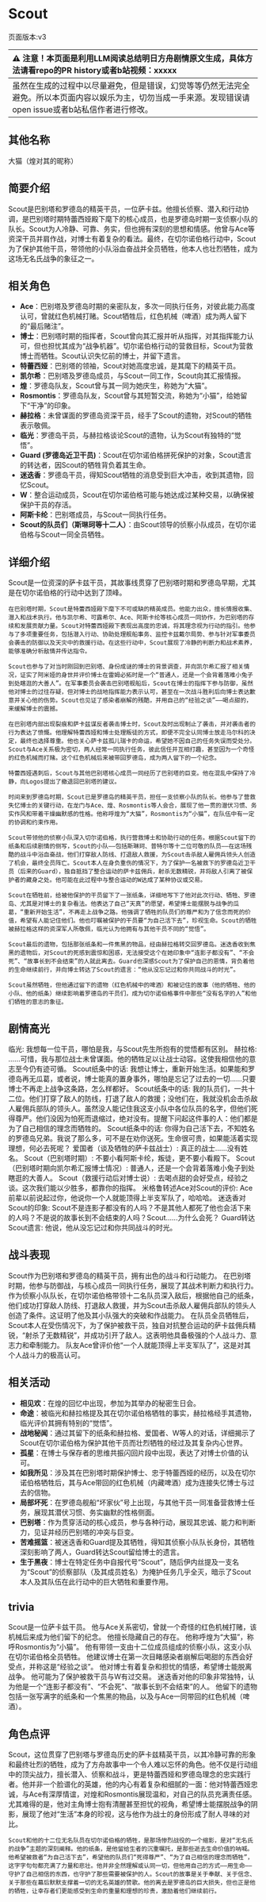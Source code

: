 # Scout
页面版本:v3
 

| :warning: 注意！本页面是利用LLM阅读总结明日方舟剧情原文生成，具体方法请看repo的PR history或者b站视频：xxxxx           |
|:----------------------------|
| 虽然在生成的过程中以尽量避免，但是错误，幻觉等等仍然无法完全避免。所以本页面内容以娱乐为主，切勿当成一手来源。发现错误请open issue或者b站私信作者进行修改。|



## 其他名称
大猫（煌对其的昵称）
## 简要介绍
Scout是巴别塔和罗德岛的精英干员，一位萨卡兹。他擅长侦察、潜入和行动协调，是巴别塔时期特蕾西娅殿下麾下的核心成员，也是罗德岛时期一支侦察小队的队长。Scout为人冷静、可靠、务实，但也拥有深刻的思想和情感。他曾与Ace等资深干员并肩作战，对博士有着复杂的看法。最终，在切尔诺伯格行动中，Scout为了保护其他干员，带领他的小队浴血奋战并全员牺牲，他本人也壮烈牺牲，成为这场无名氏战争的象征之一。
## 相关角色
-   **Ace**：巴别塔及罗德岛时期的亲密队友，多次一同执行任务，对彼此能力高度认可，曾就红色机械打赌。Scout牺牲后，红色机械（啤酒）成为两人留下的“最后赌注”。
-   **博士**：巴别塔时期的指挥者，Scout曾向其汇报并听从指挥，对其指挥能力认可，但也担忧其成为“战争机器”。切尔诺伯格行动的营救目标，Scout为营救博士而牺牲。Scout认识失忆前的博士，并留下遗言。
-   **特蕾西娅**：巴别塔的领袖，Scout对她高度忠诚，是其麾下的精英干员。
-   **凯尔希**：巴别塔及罗德岛成员，与Scout一同工作，Scout向其汇报情报。
-   **煌**：罗德岛队友，Scout曾与其一同为她庆生，称她为“大猫”。
-   **Rosmontis**：罗德岛队友，Scout曾与其短暂交流，称她为“小猫”，给她留下“干净”的印象。
-   **赫拉格**：未曾谋面的罗德岛资深干员，经手了Scout的遗物，对Scout的牺牲表示敬佩。
-   **临光**：罗德岛干员，与赫拉格谈论Scout的遗物，认为Scout有独特的“觉悟”。
-   **Guard (罗德岛近卫干员)**：Scout在切尔诺伯格拼死保护的对象，Scout遗言的转达者，因Scout的牺牲背负着其生命。
-   **迷迭香**：罗德岛干员，得知Scout牺牲的消息受到巨大冲击，收到其遗物，回忆Scout。
-   **W**：整合运动成员，Scout在切尔诺伯格可能与她达成过某种交易，以确保被保护干员的存活。
-   **阿斯卡纶**：巴别塔成员，与Scout一同执行任务。
-   **Scout的队员们（斯琳珂等十二人）**：由Scout领导的侦察小队成员，在切尔诺伯格与Scout一同全员牺牲。
## 详细介绍
Scout是一位资深的萨卡兹干员，其故事线贯穿了巴别塔时期和罗德岛早期，尤其是在切尔诺伯格的行动中达到了顶峰。

    在巴别塔时期，Scout是特蕾西娅殿下麾下不可或缺的精英成员。他能力出众，擅长情报收集、潜入和战术执行。他与凯尔希、可露希尔、Ace、阿斯卡纶等核心成员一同协作，为巴别塔的存续和发展贡献力量。Scout对特蕾西娅殿下表现出高度的忠诚，将其理念视为行动的指引。他参与了多项重要任务，包括潜入行动、协助处理舰船事务、监控卡兹戴尔局势、参与针对军事委员会袭击的防御以及天灾中的救援行动。在这些行动中，Scout展现了冷静的判断力和战术素养，能够准确分析敌情并传达指令。

    Scout也参与了对当时刚回到巴别塔、身份成谜的博士的背景调查，并向凯尔希汇报了相关情况，证实了阿米娅的身世并评价博士在雷姆必拓时是一个“普通人，还是一个会背着落难小兔子到处瞎逛的大善人”。在军事委员会袭击巴别塔舰船后，Scout在博士的指挥下参与防御，虽然他对博士的过往存疑，但对博士的战地指挥能力表示认可，甚至在一次战斗胜利后向博士表达歉意并关心他的伤势。Scout也见证了感染者崩解的残酷，并用自己的“经验之谈”——喝点甜的，来缓解博士的震撼。

    在巴别塔内部出现裂痕和萨卡兹谋反者袭击博士时，Scout及时出现制止了袭击，并对袭击者的行为表达了愤慨。他理解特蕾西娅和博士处理叛徒的方式，即便不完全认同博士放走马尔科的决定，最终也选择尊重。他也关心萨卡兹孤儿瑞卡的命运，希望她不因自己的任务失误而受处分。Scout与Ace关系极为密切，两人经常一同执行任务，彼此信任并互相打趣，甚至因为一个奇怪的红色机械而打赌。这个红色机械后来被带回罗德岛，成为两人留下的一个纪念。

    特蕾西娅遇刺后，Scout与其他巴别塔核心成员一同经历了巴别塔的巨变。他在混乱中保持了冷静，向Logos提出了撤退回巴别塔的建议。

    时间来到罗德岛时期，Scout已是罗德岛的精英干员，担任一支侦察小队的队长。他参与了营救失忆博士的关键行动，在龙门与Ace、煌、Rosmontis等人会合，展现了他一贯的潜伏习惯、务实作风和带着干燥幽默感的性格。他称呼煌为“大猫”，Rosmontis为“小猫”，在队伍中有一定的协调和约束作用。

    Scout带领他的侦察小队深入切尔诺伯格，执行营救博士和协助行动的任务。根据Scout留下的纸条和后续剧情的侧写，Scout的小队——包括斯琳珂、普特尔等十二位可敬的队员——在这场残酷的战斗中浴血奋战，他们打穿敌人防线、打退敌人救援，为Scout击杀敌人雇佣兵领头人创造了机会，最终全员阵亡。Scout本人在身负重伤的情况下，为了保护一名被救下的罗德岛近卫干员（后来的Guard），独自抵挡了整合运动的萨卡兹佣兵，射杀无数精锐，并将敌人引离了被保护者的藏身之处。他可能在此过程中与整合运动的W达成了某种协议或交易。

    Scout在牺牲前，给被他保护的干员留下了一张纸条，详细地写下了他对此次行动、牺牲、罗德岛、尤其是对博士的复杂看法。他表达了自己“天真”的愿望，希望博士能摆脱与战争的瓜葛，“重新开始生活”，不再走上战争之路。他强调了牺牲的队员们的尊严和为了信念而死的价值，希望有人能记住他们。他也叮嘱被保护的干员要“为自己活下去”，珍视生命。Scout的牺牲被赫拉格这样的资深军人所敬佩，临光认为他拥有与其他干员不同的“觉悟”。

    Scout最后的遗物，包括那张纸条和一件焦黑的物品，经由赫拉格转交回罗德岛。迷迭香收到焦黑的遗物后，对Scout的死感到震惊和困惑，无法接受这个在她印象中“连影子都没有”、“不会死”、“故事长到不会结束”的人就此离去。Guard也深感Scout为了保护自己的恩情，背负着他的生命继续前行，并向博士转达了Scout的遗言：“他从没忘记过和你共同战斗的时光”。

    Scout虽然牺牲，但他通过留下的遗物（红色机械中的啤酒）和被记住的故事（他的牺牲、他的小队、他的纸条）继续影响着罗德岛的干员们，成为切尔诺伯格事件中那些“没有名字的人”和他们牺牲的意志的象征。
## 剧情高光
临光: 我想每一位干员，哪怕是我，与Scout先生所抱有的觉悟都有区别。
    赫拉格: ......可惜，我与那位战士未曾谋面。他的牺牲足以让战士动容。这使我相信他的意志至今仍有迹可循。
    Scout纸条中的话: 我想让博士，重新开始生活。如果能和罗德岛再无瓜葛，或者说，博士能真的置身事外，哪怕是忘记了过去的一切......只要博士不再走上战争这条路，怎么样都好。
    Scout纸条中的话: 我的队员们，一共十二位。他们打穿了敌人的防线，打退了敌人的救援；没他们在，我就没机会击杀敌人雇佣兵部队的领头人。虽然没人能记住我这支小队中各位队员的名字，但他们死得尊严。他们没因为怕死而退缩过，绝对没有。提醒下问起这件事的人：他们都是为了自己相信的理念而牺牲的。
    Scout纸条中的话: 你得为自己活下去，不知姓名的罗德岛兄弟。我说了那么多，可不是在劝你送死。生命很可贵，如果能活着实现理想，何必去死呢？
    爱国者（谈及牺牲的萨卡兹战士）: 真正的战士......没有姓名。
    Scout（巴别塔时期）: 不要小看阿斯卡纶，叛徒，更不要小看殿下。
    Scout（巴别塔时期向凯尔希汇报博士情况）: 普通人，还是一个会背着落难小兔子到处瞎逛的大善人。
    Scout（救援行动后对博士说）: 去喝点甜的会好受点，经验之谈。这次我们能以少胜多，都靠你的指挥。
    米格鲁转述Ace对Scout的评价: Ace前辈以前说起过你，他说你一个人就能顶得上半支军队了，哈哈哈。
    迷迭香对Scout的印象: Scout不是连影子都没有的人吗？不是其他人都死了他也会活下来的人吗？不是说的故事长到不会结束的人吗？Scout......为什么会死？
    Guard转达Scout遗言: 他说，他从没忘记过和你共同战斗的时光。
## 战斗表现
Scout作为巴别塔和罗德岛的精英干员，拥有出色的战斗和行动能力。
    在巴别塔时期，他参与防御战，与核心成员一同执行任务，展现了其战术判断力和执行力。
    作为侦察小队队长，在切尔诺伯格带领十二名队员深入敌后，根据他自己的纸条，他们成功打穿敌人防线、打退敌人救援，并为Scout击杀敌人雇佣兵部队的领头人创造了条件。这证明了他及其小队强大的突破和作战能力。
    在队员全员牺牲后，Scout本人在受伤情况下，为了保护被救干员，独自对抗整合运动的萨卡兹佣兵精锐，“射杀了无数精锐”，并成功引开了敌人。这表明他具备极强的个人战斗力、意志力和牵制能力。
    队友Ace曾评价他“一个人就能顶得上半支军队了”，这是对其个人战斗力的极高认可。
## 相关活动
-   **相见欢**：在煌的回忆中出现，参加为其举办的秘密生日会。
-   **命途**：被临光和赫拉格提及其在切尔诺伯格牺牲的事实，赫拉格经手其遗物，临光评价其拥有特别的“觉悟”。
-   **战地秘闻**：通过其留下的纸条和赫拉格、爱国者、W等人的对话，详细揭示了Scout在切尔诺伯格为保护其他干员而壮烈牺牲的经过及其复杂内心世界。
-   **孤星**：在博士与保存者的思维共振闪回片段中出现，表达了对博士价值的认可。
-   **如我所见**：涉及其在巴别塔时期保护博士、忠于特蕾西娅的经历，以及在切尔诺伯格牺牲后，其与Ace带回的红色机械（内藏啤酒）成为连接失忆博士与过去的信物。
-   **局部坏死**：在罗德岛舰船“坏家伙”号上出现，与其他干员一同准备营救博士任务，展现其潜伏习惯、务实幽默的性格侧面。
-   **巴别塔**：作为贯穿活动的核心成员，参与各种行动，展现其忠诚、能力和判断力，见证并经历巴别塔的冲突与巨变。
-   **苦难摇篮**：被迷迭香和Guard提及其牺牲，得知其侦察小队队长身份，其牺牲深刻影响了两人，Guard转达Scout留给博士的遗言。
-   **生于黑夜**：博士在特定任务中自报代号“Scout”，随后伊内丝提及一支名为“Scout”的侦察部队（及其成员姓名）为掩护任务几乎全灭，暗示了Scout本人及其队伍在此行动中的巨大牺牲和重要作用。
## trivia
Scout是一位萨卡兹干员。
    他与Ace关系密切，曾就一个奇怪的红色机械打赌，该机械后来成为他们留下的纪念。
    他擅长隐藏自己的存在。
    他称呼煌为“大猫”，称呼Rosmontis为“小猫”。
    他有带领一支由十二位成员组成的侦察小队，这支小队在切尔诺伯格全员牺牲。
    他建议博士在第一次目睹感染者崩解后喝甜的东西会好受点，并称这是“经验之谈”。
    他对博士有着复杂和担忧的情感，希望博士能脱离战争。
    他可能为了保护被救干员与W有过交易。
    迷迭香对他的印象非常独特，认为他是一个“连影子都没有”、“不会死”、“故事长到不会结束”的人。
    他留下的遗物包括一张写满字的纸条和一个焦黑的物品，以及与Ace一同带回的红色机械（啤酒）。
## 角色点评
Scout，这位贯穿了巴别塔与罗德岛历史的萨卡兹精英干员，以其冷静可靠的形象和最终壮烈的牺牲，成为了方舟故事中一个令人难以忘怀的角色。他不仅是行动组中的顶尖战力，擅长潜入、侦察和战斗，更是特蕾西娅和罗德岛理念的忠实践行者。他并非一个脸谱化的英雄，他的内心有着复杂和细腻的一面：他对特蕾西娅忠诚，与Ace有深厚情谊，对煌和Rosmontis展现温和，对自己的队员充满责任感。尤其难得的是，他对主角博士抱有清醒甚至担忧的视角，希望博士能摆脱战争的阴影，展现了他对“生活”本身的珍视，这与他作为战士的身份形成了耐人寻味的对比。

    Scout和他的十二位无名队员在切尔诺伯格的牺牲，是那场惨烈战役的一个缩影，是对“无名氏的战争”主题的深刻阐释。他的纸条，是他留给生者的沉重嘱托，是那些逝去生命价值的呐喊。他希望被救者“为自己活下去”，希望他的队员们“死得尊严”、“为了自己相信的理念而牺牲”，这字字句句都充满了力量和悲壮。他并非全然理解或认同一切，但他用自己的方式——用生命——守护了自己相信的东西，也守护了那些需要被保护的人。Scout的故事是关于奉献、关于信念、关于那些在幕后默默支撑着一切的无名英雄的赞歌。他的离去是罗德岛的巨大损失，但也正是他的牺牲，让幸存者们更能感受到生命的重量和理想的珍贵，激励着他们继续前行。